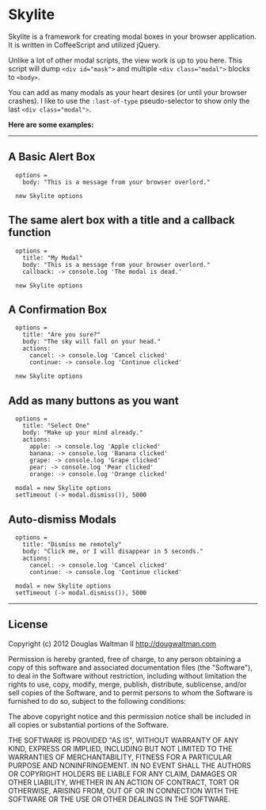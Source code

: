 # Skylite

Skylite is a framework for creating modal boxes in your browser application. It is written in CoffeeScript and utilized jQuery.

Unlike a lot of other modal scripts, the view work is up to you here. This script will dump `<div id="mask">` and multiple `<div class="modal">` blocks to `<body>`.

You can add as many modals as your heart desires (or until your browser crashes). I like to use the `:last-of-type` pseudo-selector to show only the last `<div class="modal">`.

**Here are some examples:**

---

## A Basic Alert Box

```
  options =
    body: "This is a message from your browser overlord."

  new Skylite options
```

## The same alert box with a title and a callback function

```
  options =
    title: "My Modal"
    body: "This is a message from your browser overlord."
    callback: -> console.log 'The modal is dead.'

  new Skylite options
```

## A Confirmation Box

```
  options =
    title: "Are you sure?"
    body: "The sky will fall on your head."
    actions:
      cancel: -> console.log 'Cancel clicked'
      continue: -> console.log 'Continue clicked'

  new Skylite options
```

## Add as many buttons as you want

```
  options =
    title: "Select One"
    body: "Make up your mind already."
    actions:
      apple: -> console.log 'Apple clicked'
      banana: -> console.log 'Banana clicked'
      grape: -> console.log 'Grape clicked'
      pear: -> console.log 'Pear clicked'
      orange: -> console.log 'Orange clicked'

  modal = new Skylite options
  setTimeout (-> modal.dismiss()), 5000
```

## Auto-dismiss Modals

```
  options =
    title: "Dismiss me remotely"
    body: "Click me, or I will disappear in 5 seconds."
    actions:
      cancel: -> console.log 'Cancel clicked'
      continue: -> console.log 'Continue clicked'

  modal = new Skylite options
  setTimeout (-> modal.dismiss()), 5000

```

---

## License

Copyright (c) 2012 Douglas Waltman II http://dougwaltman.com

Permission is hereby granted, free of charge, to any person obtaining
a copy of this software and associated documentation files (the
"Software"), to deal in the Software without restriction, including
without limitation the rights to use, copy, modify, merge, publish,
distribute, sublicense, and/or sell copies of the Software, and to
permit persons to whom the Software is furnished to do so, subject to
the following conditions:

The above copyright notice and this permission notice shall be
included in all copies or substantial portions of the Software.

THE SOFTWARE IS PROVIDED "AS IS", WITHOUT WARRANTY OF ANY KIND,
EXPRESS OR IMPLIED, INCLUDING BUT NOT LIMITED TO THE WARRANTIES OF
MERCHANTABILITY, FITNESS FOR A PARTICULAR PURPOSE AND
NONINFRINGEMENT. IN NO EVENT SHALL THE AUTHORS OR COPYRIGHT HOLDERS BE
LIABLE FOR ANY CLAIM, DAMAGES OR OTHER LIABILITY, WHETHER IN AN ACTION
OF CONTRACT, TORT OR OTHERWISE, ARISING FROM, OUT OF OR IN CONNECTION
WITH THE SOFTWARE OR THE USE OR OTHER DEALINGS IN THE SOFTWARE.